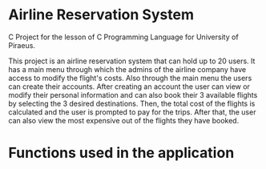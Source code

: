 # Airline Reservation System
C Project for the lesson of C Programming Language for University of Piraeus.

This project is an airline reservation system that can hold up to 20 users. It has a main menu through which the admins of the airline company have access to modify the flight's costs. Also through the main menu the users can create their accounts. After creating an account the user can view or modify their personal information and can also book their 3 available flights by selecting the 3 desired destinations. Then, the total cost of the flights is calculated and the user is prompted to pay for the trips. After that, the user can also view the most expensive out of the flights they have booked.

# Functions used in the application

